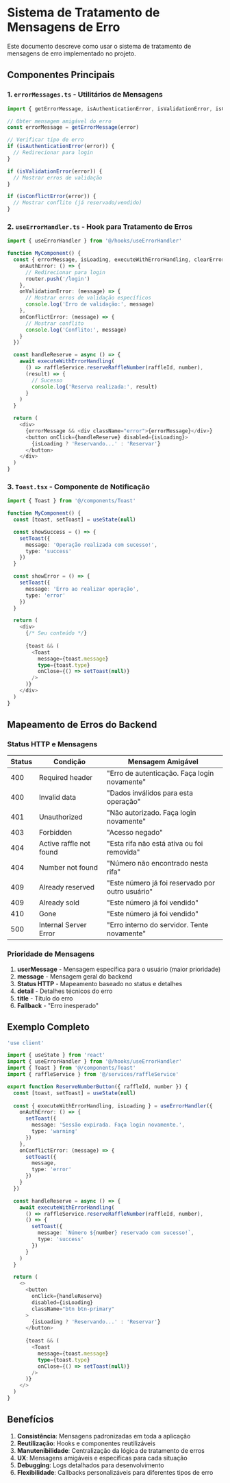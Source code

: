 # Sistema de Tratamento de Mensagens de Erro

Este documento descreve como usar o sistema de tratamento de mensagens de erro implementado no projeto.

## Componentes Principais

### 1. `errorMessages.ts` - Utilitários de Mensagens

```typescript
import { getErrorMessage, isAuthenticationError, isValidationError, isConflictError } from '@/utils/errorMessages'

// Obter mensagem amigável do erro
const errorMessage = getErrorMessage(error)

// Verificar tipo de erro
if (isAuthenticationError(error)) {
  // Redirecionar para login
}

if (isValidationError(error)) {
  // Mostrar erros de validação
}

if (isConflictError(error)) {
  // Mostrar conflito (já reservado/vendido)
}
```

### 2. `useErrorHandler.ts` - Hook para Tratamento de Erros

```typescript
import { useErrorHandler } from '@/hooks/useErrorHandler'

function MyComponent() {
  const { errorMessage, isLoading, executeWithErrorHandling, clearError } = useErrorHandler({
    onAuthError: () => {
      // Redirecionar para login
      router.push('/login')
    },
    onValidationError: (message) => {
      // Mostrar erros de validação específicos
      console.log('Erro de validação:', message)
    },
    onConflictError: (message) => {
      // Mostrar conflito
      console.log('Conflito:', message)
    }
  })

  const handleReserve = async () => {
    await executeWithErrorHandling(
      () => raffleService.reserveRaffleNumber(raffleId, number),
      (result) => {
        // Sucesso
        console.log('Reserva realizada:', result)
      }
    )
  }

  return (
    <div>
      {errorMessage && <div className="error">{errorMessage}</div>}
      <button onClick={handleReserve} disabled={isLoading}>
        {isLoading ? 'Reservando...' : 'Reservar'}
      </button>
    </div>
  )
}
```

### 3. `Toast.tsx` - Componente de Notificação

```typescript
import { Toast } from '@/components/Toast'

function MyComponent() {
  const [toast, setToast] = useState(null)

  const showSuccess = () => {
    setToast({
      message: 'Operação realizada com sucesso!',
      type: 'success'
    })
  }

  const showError = () => {
    setToast({
      message: 'Erro ao realizar operação',
      type: 'error'
    })
  }

  return (
    <div>
      {/* Seu conteúdo */}
      
      {toast && (
        <Toast
          message={toast.message}
          type={toast.type}
          onClose={() => setToast(null)}
        />
      )}
    </div>
  )
}
```

## Mapeamento de Erros do Backend

### Status HTTP e Mensagens

| Status | Condição | Mensagem Amigável |
|--------|----------|-------------------|
| 400 | Required header | "Erro de autenticação. Faça login novamente" |
| 400 | Invalid data | "Dados inválidos para esta operação" |
| 401 | Unauthorized | "Não autorizado. Faça login novamente" |
| 403 | Forbidden | "Acesso negado" |
| 404 | Active raffle not found | "Esta rifa não está ativa ou foi removida" |
| 404 | Number not found | "Número não encontrado nesta rifa" |
| 409 | Already reserved | "Este número já foi reservado por outro usuário" |
| 409 | Already sold | "Este número já foi vendido" |
| 410 | Gone | "Este número já foi vendido" |
| 500 | Internal Server Error | "Erro interno do servidor. Tente novamente" |

### Prioridade de Mensagens

1. **userMessage** - Mensagem específica para o usuário (maior prioridade)
2. **message** - Mensagem geral do backend
3. **Status HTTP** - Mapeamento baseado no status e detalhes
4. **detail** - Detalhes técnicos do erro
5. **title** - Título do erro
6. **Fallback** - "Erro inesperado"

## Exemplo Completo

```typescript
'use client'

import { useState } from 'react'
import { useErrorHandler } from '@/hooks/useErrorHandler'
import { Toast } from '@/components/Toast'
import { raffleService } from '@/services/raffleService'

export function ReserveNumberButton({ raffleId, number }) {
  const [toast, setToast] = useState(null)
  
  const { executeWithErrorHandling, isLoading } = useErrorHandler({
    onAuthError: () => {
      setToast({
        message: 'Sessão expirada. Faça login novamente.',
        type: 'warning'
      })
    },
    onConflictError: (message) => {
      setToast({
        message,
        type: 'error'
      })
    }
  })

  const handleReserve = async () => {
    await executeWithErrorHandling(
      () => raffleService.reserveRaffleNumber(raffleId, number),
      () => {
        setToast({
          message: `Número ${number} reservado com sucesso!`,
          type: 'success'
        })
      }
    )
  }

  return (
    <>
      <button 
        onClick={handleReserve} 
        disabled={isLoading}
        className="btn btn-primary"
      >
        {isLoading ? 'Reservando...' : 'Reservar'}
      </button>
      
      {toast && (
        <Toast
          message={toast.message}
          type={toast.type}
          onClose={() => setToast(null)}
        />
      )}
    </>
  )
}
```

## Benefícios

1. **Consistência**: Mensagens padronizadas em toda a aplicação
2. **Reutilização**: Hooks e componentes reutilizáveis
3. **Manutenibilidade**: Centralização da lógica de tratamento de erros
4. **UX**: Mensagens amigáveis e específicas para cada situação
5. **Debugging**: Logs detalhados para desenvolvimento
6. **Flexibilidade**: Callbacks personalizáveis para diferentes tipos de erro









